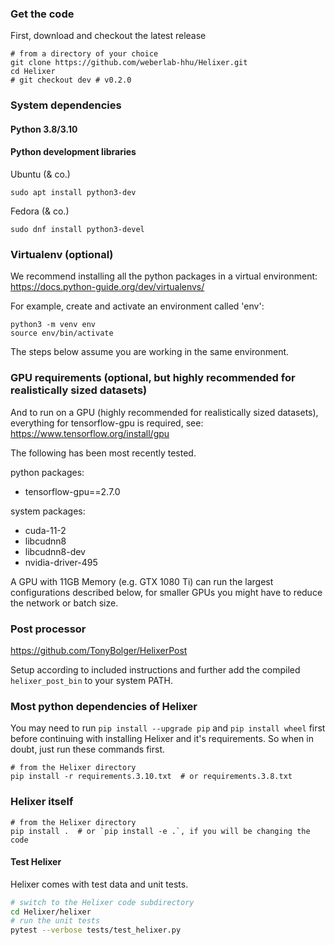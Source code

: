
### Get the code
First, download and checkout the latest release
```shell script
# from a directory of your choice
git clone https://github.com/weberlab-hhu/Helixer.git
cd Helixer
# git checkout dev # v0.2.0
```

### System dependencies

#### Python 3.8/3.10

#### Python development libraries
Ubuntu (& co.)
```shell script
sudo apt install python3-dev
```
Fedora (& co.)
```shell script
sudo dnf install python3-devel
```

### Virtualenv (optional)
We recommend installing all the python packages in a
virtual environment: https://docs.python-guide.org/dev/virtualenvs/

For example, create and activate an environment called 'env': 
```shell script
python3 -m venv env
source env/bin/activate
```
The steps below assume you are working in the same environment.

### GPU requirements (optional, but highly recommended for realistically sized datasets)
And to run on a GPU (highly recommended for realistically sized datasets),
everything for tensorflow-gpu is required, 
see: https://www.tensorflow.org/install/gpu


The following has been most recently tested.

python packages:
* tensorflow-gpu==2.7.0

system packages:
* cuda-11-2
* libcudnn8
* libcudnn8-dev
* nvidia-driver-495

A GPU with 11GB Memory (e.g. GTX 1080 Ti) can run the largest 
configurations described below, for smaller GPUs you might
have to reduce the network or batch size.

### Post processor

https://github.com/TonyBolger/HelixerPost

Setup according to included instructions and
further add the compiled `helixer_post_bin` to 
your system PATH. 

### Most python dependencies of Helixer
You may need to run `pip install --upgrade pip` and `pip install wheel` first before
continuing with installing Helixer and it's requirements. So when in doubt, just run
these commands first.
```shell script
# from the Helixer directory
pip install -r requirements.3.10.txt  # or requirements.3.8.txt
```

### Helixer itself

```shell script
# from the Helixer directory
pip install .  # or `pip install -e .`, if you will be changing the code
```

#### Test Helixer
Helixer comes with test data and unit tests.
```bash
# switch to the Helixer code subdirectory
cd Helixer/helixer
# run the unit tests
pytest --verbose tests/test_helixer.py
```
